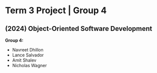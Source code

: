 # Term 3 Project | Group 4
## (2024) Object-Oriented Software Development 

__**Group 4:**__
- Navreet Dhillon
- Lance Salvador
- Amit Shalev
- Nicholas Wagner
